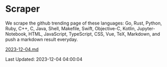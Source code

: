 # Scraper

We scrape the github trending page of these languages: Go, Rust, Python, Ruby, C++, C, Java, Shell, Makefile, Swift, Objective-C, Kotlin, Jupyter-Notebook, HTML, JavaScript, TypeScript, CSS, Vue, TeX, Markdown, and push a markdown result everyday.

[2023-12-04.md](https://github.com/yangwenmai/github-trending-backup/blob/master/2023-12-04.md)

Last Updated: 2023-12-04 04:00:04